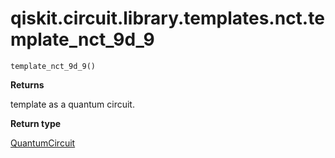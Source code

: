 # qiskit.circuit.library.templates.nct.template\_nct\_9d\_9

<span id="undefined" />

`template_nct_9d_9()`

**Returns**

template as a quantum circuit.

**Return type**

[QuantumCircuit](qiskit.circuit.QuantumCircuit#qiskit.circuit.QuantumCircuit "qiskit.circuit.QuantumCircuit")
